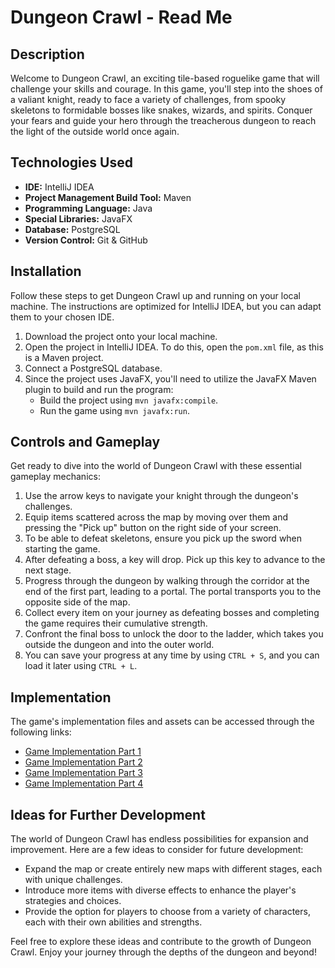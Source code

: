 # Dungeon Crawl - Read Me

## Description

Welcome to Dungeon Crawl, an exciting tile-based roguelike game that will challenge your skills and courage. In this game, you'll step into the shoes of a valiant knight, ready to face a variety of challenges, from spooky skeletons to formidable bosses like snakes, wizards, and spirits. Conquer your fears and guide your hero through the treacherous dungeon to reach the light of the outside world once again.

## Technologies Used

- **IDE:** IntelliJ IDEA
- **Project Management Build Tool:** Maven
- **Programming Language:** Java
- **Special Libraries:** JavaFX
- **Database:** PostgreSQL
- **Version Control:** Git & GitHub

## Installation

Follow these steps to get Dungeon Crawl up and running on your local machine. The instructions are optimized for IntelliJ IDEA, but you can adapt them to your chosen IDE.

1. Download the project onto your local machine.
2. Open the project in IntelliJ IDEA. To do this, open the `pom.xml` file, as this is a Maven project.
3. Connect a PostgreSQL database.
4. Since the project uses JavaFX, you'll need to utilize the JavaFX Maven plugin to build and run the program:
   - Build the project using `mvn javafx:compile`.
   - Run the game using `mvn javafx:run`.

## Controls and Gameplay

Get ready to dive into the world of Dungeon Crawl with these essential gameplay mechanics:

1. Use the arrow keys to navigate your knight through the dungeon's challenges.
2. Equip items scattered across the map by moving over them and pressing the "Pick up" button on the right side of your screen.
3. To be able to defeat skeletons, ensure you pick up the sword when starting the game.
4. After defeating a boss, a key will drop. Pick up this key to advance to the next stage.
5. Progress through the dungeon by walking through the corridor at the end of the first part, leading to a portal. The portal transports you to the opposite side of the map.
6. Collect every item on your journey as defeating bosses and completing the game requires their cumulative strength.
7. Confront the final boss to unlock the door to the ladder, which takes you outside the dungeon and into the outer world.
8. You can save your progress at any time by using `CTRL + S`, and you can load it later using `CTRL + L`.

## Implementation

The game's implementation files and assets can be accessed through the following links:

- [Game Implementation Part 1](https://drive.google.com/file/d/13XbGIw-0EWTKxaR_lKaM3qPr8jEijfWA/view?usp=drive_link)
- [Game Implementation Part 2](https://drive.google.com/file/d/1Lmk-KzuS-LJnPXI6-ckOFPaliHWeWt6q/view?usp=drive_link)
- [Game Implementation Part 3](https://drive.google.com/file/d/1cWf7WMxWzSF7nYbsCFhZgrrcYOcCXVKf/view?usp=drive_link)
- [Game Implementation Part 4](https://drive.google.com/file/d/1wGH_GIq-nMsDx2x0nSMRLMt2upf2rcT4/view?usp=drive_link)

## Ideas for Further Development

The world of Dungeon Crawl has endless possibilities for expansion and improvement. Here are a few ideas to consider for future development:

- Expand the map or create entirely new maps with different stages, each with unique challenges.
- Introduce more items with diverse effects to enhance the player's strategies and choices.
- Provide the option for players to choose from a variety of characters, each with their own abilities and strengths.

Feel free to explore these ideas and contribute to the growth of Dungeon Crawl. Enjoy your journey through the depths of the dungeon and beyond!
